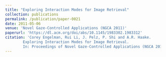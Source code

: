 ```yaml
---
title: "Exploring Interaction Modes for Image Retrieval"
collection: publications
permalink: /publication/paper-0021
date: 2011-05-06
venue: 'Novel Gaze-Controlled Applications (NGCA 2011)'
paperurl: 'https://dl.acm.org/doi/abs/10.1145/1983302.1983312'
citation: 'Corey Engelman, Rui Li, J. Pelz, P. Shi and A.R. Haake.
        Exploring Interaction Modes for Image Retrieval.
        In: Proceedings of Novel Gaze-Controlled Applications (NGCA 2011), 10--15, May 2011.'
---
```

